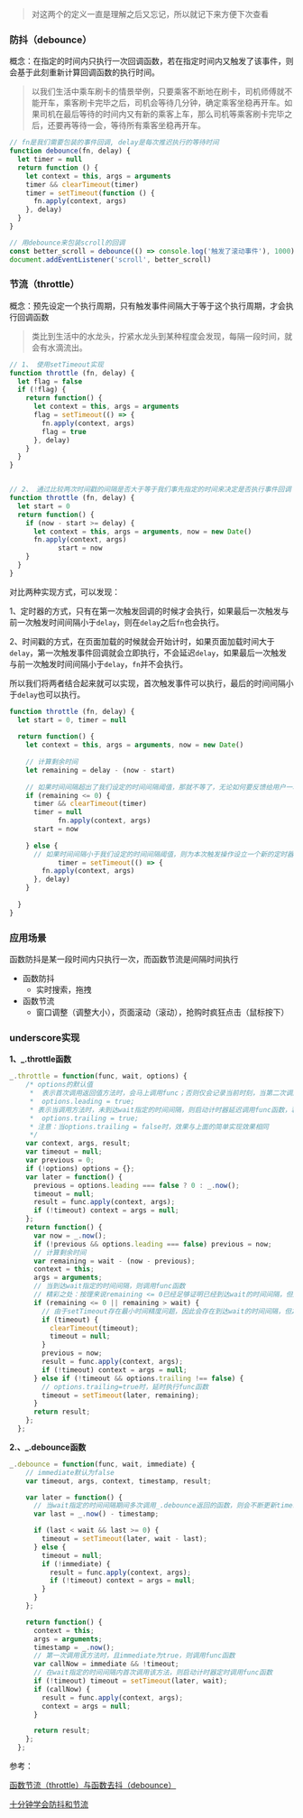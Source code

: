 > 对这两个的定义一直是理解之后又忘记，所以就记下来方便下次查看



### 防抖（debounce）

概念：在指定的时间内只执行一次回调函数，若在指定时间内又触发了该事件，则会基于此刻重新计算回调函数的执行时间。



> 以我们生活中乘车刷卡的情景举例，只要乘客不断地在刷卡，司机师傅就不能开车，乘客刷卡完毕之后，司机会等待几分钟，确定乘客坐稳再开车。如果司机在最后等待的时间内又有新的乘客上车，那么司机等乘客刷卡完毕之后，还要再等待一会，等待所有乘客坐稳再开车。



```javascript
// fn是我们需要包装的事件回调, delay是每次推迟执行的等待时间
function debounce(fn, delay) {
  let timer = null
  return function () {
    let context = this, args = arguments
    timer && clearTimeout(timer)
    timer = setTimeout(function () {
      fn.apply(context, args)
    }, delay)
  }
}

// 用debounce来包装scroll的回调
const better_scroll = debounce(() => console.log('触发了滚动事件'), 1000)
document.addEventListener('scroll', better_scroll)

```





### 节流（throttle）

概念：预先设定一个执行周期，只有触发事件间隔大于等于这个执行周期，才会执行回调函数



> 类比到生活中的水龙头，拧紧水龙头到某种程度会发现，每隔一段时间，就会有水滴流出。



```javascript
// 1、 使用setTimeout实现
function throttle (fn, delay) {
  let flag = false
  if (!flag) {
    return function() {
      let context = this, args = arguments
      flag = setTimeout(() => {
        fn.apply(context, args)
        flag = true
      }, delay)
    }
  }
}


// 2、 通过比较两次时间戳的间隔是否大于等于我们事先指定的时间来决定是否执行事件回调
function throttle (fn, delay) {
  let start = 0
  return function() {
  	if (now - start >= delay) {
      let context = this, args = arguments, now = new Date()
      fn.apply(context, args)
			start = now
    }
  }
}

```



对比两种实现方式，可以发现：

1、定时器的方式，只有在第一次触发回调的时候才会执行，如果最后一次触发与前一次触发时间间隔小于`delay`，则在`delay`之后`fn`也会执行。

2、时间戳的方式，在页面加载的时候就会开始计时，如果页面加载时间大于`delay`，第一次触发事件回调就会立即执行，不会延迟`delay`，如果最后一次触发与前一次触发时间间隔小于`delay`，`fn`并不会执行。



所以我们将两者结合起来就可以实现，首次触发事件可以执行，最后的时间间隔小于`delay`也可以执行。



```javascript
function throttle (fn, delay) {
  let start = 0, timer = null
  
  return function() {
    let context = this, args = arguments, now = new Date()
    
    // 计算剩余时间
    let remaining = delay - (now - start)
    
    // 如果时间间隔超出了我们设定的时间间隔阈值，那就不等了，无论如何要反馈给用户一次响应
    if (remaining <= 0) {
      timer && clearTimeout(timer)
      timer = null
			fn.apply(context, args)
      start = now
      
    } else {
      // 如果时间间隔小于我们设定的时间间隔阈值，则为本次触发操作设立一个新的定时器
			timer = setTimeout(() => {
        fn.apply(context, args)
      }, delay)
    }
    
  }
}

```



### 应用场景

函数防抖是某一段时间内只执行一次，而函数节流是间隔时间执行

- 函数防抖
  - 实时搜索，拖拽
- 函数节流
  - 窗口调整（调整大小），页面滚动（滚动），抢购时疯狂点击（鼠标按下）





### underscore实现

**1、_.throttle函数**

```javascript
_.throttle = function(func, wait, options) {
    /* options的默认值
     *  表示首次调用返回值方法时，会马上调用func；否则仅会记录当前时刻，当第二次调用的时间间隔超过wait时，才调用func。
     *  options.leading = true;
     * 表示当调用方法时，未到达wait指定的时间间隔，则启动计时器延迟调用func函数，若后续在既未达到wait指定的时间间隔和func函数又未被调用的情况下调用返回值方法，则被调用请求将被丢弃。
     *  options.trailing = true; 
     * 注意：当options.trailing = false时，效果与上面的简单实现效果相同
     */
    var context, args, result;
    var timeout = null;
    var previous = 0;
    if (!options) options = {};
    var later = function() {
      previous = options.leading === false ? 0 : _.now();
      timeout = null;
      result = func.apply(context, args);
      if (!timeout) context = args = null;
    };
    return function() {
      var now = _.now();
      if (!previous && options.leading === false) previous = now;
      // 计算剩余时间
      var remaining = wait - (now - previous);
      context = this;
      args = arguments;
      // 当到达wait指定的时间间隔，则调用func函数
      // 精彩之处：按理来说remaining <= 0已经足够证明已经到达wait的时间间隔，但这里还考虑到假如客户端修改了系统时间则马上执行func函数。
      if (remaining <= 0 || remaining > wait) {
        // 由于setTimeout存在最小时间精度问题，因此会存在到达wait的时间间隔，但之前设置的setTimeout操作还没被执行，因此为保险起见，这里先清理setTimeout操作
        if (timeout) {
          clearTimeout(timeout);
          timeout = null;
        }
        previous = now;
        result = func.apply(context, args);
        if (!timeout) context = args = null;
      } else if (!timeout && options.trailing !== false) {
        // options.trailing=true时，延时执行func函数
        timeout = setTimeout(later, remaining);
      }
      return result;
    };
  };
```



**2.、_.debounce函数**

```javascript
_.debounce = function(func, wait, immediate) {
    // immediate默认为false
    var timeout, args, context, timestamp, result;

    var later = function() {
      // 当wait指定的时间间隔期间多次调用_.debounce返回的函数，则会不断更新timestamp的值，导致last < wait && last >= 0一直为true，从而不断启动新的计时器延时执行func
      var last = _.now() - timestamp;

      if (last < wait && last >= 0) {
        timeout = setTimeout(later, wait - last);
      } else {
        timeout = null;
        if (!immediate) {
          result = func.apply(context, args);
          if (!timeout) context = args = null;
        }
      }
    };

    return function() {
      context = this;
      args = arguments;
      timestamp = _.now();
      // 第一次调用该方法时，且immediate为true，则调用func函数
      var callNow = immediate && !timeout;
      // 在wait指定的时间间隔内首次调用该方法，则启动计时器定时调用func函数
      if (!timeout) timeout = setTimeout(later, wait);
      if (callNow) {
        result = func.apply(context, args);
        context = args = null;
      }

      return result;
    };
  };
```





参考：

[函数节流（throttle）与函数去抖（debounce）](https://www.cnblogs.com/fzygun/p/8717477.html)

[十分钟学会防抖和节流](https://www.cnblogs.com/zhuanzhuanfe/p/10633019.html)











